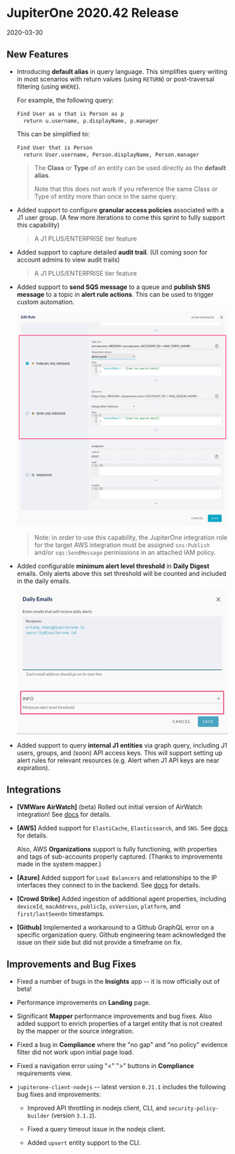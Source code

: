 # JupiterOne 2020.42 Release

2020-03-30

## New Features

- Introducing **default alias** in query language. This simplifies query writing
  in most scenarios with return values (using `RETURN`) or post-traversal
  filtering (using `WHERE`).

  For example, the following query:

    ```j1ql
    Find User as u that is Person as p
      return u.username, p.displayName, p.manager
    ```

  This can be simplified to:

    ```j1ql
    Find User that is Person
      return User.username, Person.displayName, Person.manager
    ```
  
  > The **Class** or **Type** of an entity can be used directly as the
  > **default alias**.
  >
  > Note that this does not work if you reference the same Class or Type of
  > entity more than once in the same query.

- Added support to configure **granular access policies** associated with a
  J1 user group.
  (A few more iterations to come this sprint to fully support this capability)

  > A J1 PLUS/ENTERPRISE tier feature

- Added support to capture detailed **audit trail**.
  (UI coming soon for account admins to view audit trails)

  > A J1 PLUS/ENTERPRISE tier feature

- Added support to **send SQS message** to a queue and **publish SNS message**
  to a topic in **alert rule actions**. This can be used to trigger custom
  automation.

  ![alert-rule-action-sns-sqs](../assets/alerts-rule-actions-sns-sqs.png)

  > Note: in order to use this capability, the JupiterOne integration role for
  > the target AWS integration must be assigned `sns:Publish` and/or
  > `sqs:SendMessage` permissions in an attached IAM policy.

- Added configurable **minimum alert level threshold** in **Daily Digest**
  emails. Only alerts above this set threshold will be counted and included
  in the daily emails.

  ![daily-digest-min-threshold](../assets/alerts-daily-email-minimum-threshold.png)

- Added support to query **internal J1 entities** via graph query, including J1
  users, groups, and (soon) API access keys. This will support setting up alert
  rules for relevant resources (e.g. Alert when J1 API keys are near expiration).

## Integrations

- **[VMWare AirWatch]** (beta) Rolled out initial version of AirWatch integration! See
  [docs](../docs/integrations/airwatch/airwatch.md) for details.

- **[AWS]** Added support for `ElastiCache`, `Elasticsearch`, and `SNS`. See
  [docs](../docs/integrations/aws/index.md) for details.

  Also, AWS **Organizations** support is fully functioning, with properties and
  tags of sub-accounts properly captured. (Thanks to improvements made in the
  system mapper.)

- **[Azure]** Added support for `Load Balancers` and relationships to the IP
  interfaces they connect to in the backend. See
  [docs](../docs/integrations/azure/graph-azure.md) for details.

- **[Crowd Strike]** Added ingestion of additional agent properties, including
  `deviceId`, `macAddress`, `publicIp`, `osVersion`, `platform`, and
  `first/lastSeenOn` timestamps.

- **[Github]** Implemented a workaround to a Github GraphQL error on a specific
  organization query. Github engineering team acknowledged the issue on their
  side but did not provide a timeframe on fix.

## Improvements and Bug Fixes

- Fixed a number of bugs in the **Insights** app -- it is now officially out of
  beta!

- Performance improvements on **Landing** page.

- Significant **Mapper** performance improvements and bug fixes. Also added
  support to enrich properties of a target entity that is not created by the
  mapper or the source integration.

- Fixed a bug in **Compliance** where the "no gap" and "no policy" evidence
  filter did not work upon initial page load.

- Fixed a navigation error using "<" ">" buttons in **Compliance** requirements
  view.

- `jupiterone-client-nodejs` -- latest version `0.21.1` includes the following
  bug fixes and improvements:

  - Improved API throttling in nodejs client, CLI, and `security-policy-builder`
    (version `3.1.2`).

  - Fixed a query timeout issue in the nodejs client.

  - Added `upsert` entity support to the CLI.
